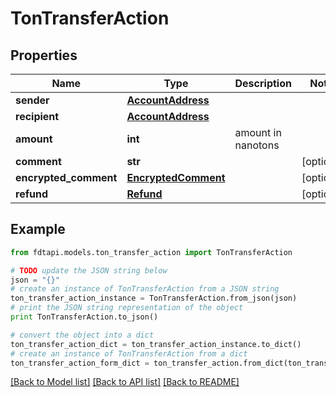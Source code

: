 # TonTransferAction


## Properties
Name | Type | Description | Notes
------------ | ------------- | ------------- | -------------
**sender** | [**AccountAddress**](AccountAddress.md) |  | 
**recipient** | [**AccountAddress**](AccountAddress.md) |  | 
**amount** | **int** | amount in nanotons | 
**comment** | **str** |  | [optional] 
**encrypted_comment** | [**EncryptedComment**](EncryptedComment.md) |  | [optional] 
**refund** | [**Refund**](Refund.md) |  | [optional] 

## Example

```python
from fdtapi.models.ton_transfer_action import TonTransferAction

# TODO update the JSON string below
json = "{}"
# create an instance of TonTransferAction from a JSON string
ton_transfer_action_instance = TonTransferAction.from_json(json)
# print the JSON string representation of the object
print TonTransferAction.to_json()

# convert the object into a dict
ton_transfer_action_dict = ton_transfer_action_instance.to_dict()
# create an instance of TonTransferAction from a dict
ton_transfer_action_form_dict = ton_transfer_action.from_dict(ton_transfer_action_dict)
```
[[Back to Model list]](../README.md#documentation-for-models) [[Back to API list]](../README.md#documentation-for-api-endpoints) [[Back to README]](../README.md)


